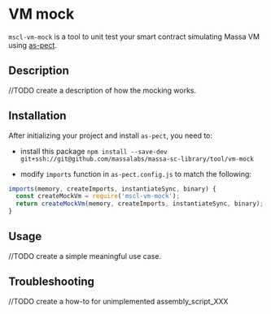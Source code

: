 # VM mock

`mscl-vm-mock` is a tool to unit test your smart contract simulating Massa VM using [as-pect](https://tenner-joshua.gitbook.io/as-pect/).

## Description

//TODO create a description of how the mocking works.

## Installation

After initializing your project and install `as-pect`, you need to:

- install this package
`npm install --save-dev git+ssh://git@github.com/massalabs/massa-sc-library/tool/vm-mock`

- modify `imports` function in `as-pect.config.js` to match the following:

```js
imports(memory, createImports, instantiateSync, binary) {
  const createMockVm = require('mscl-vm-mock');
  return createMockVm(memory, createImports, instantiateSync, binary);
}
```

## Usage

//TODO create a simple meaningful use case.

## Troubleshooting

//TODO create a how-to for unimplemented assembly_script_XXX
